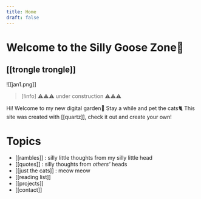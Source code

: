 ```yaml
---
title: Home
draft: false
---
```

# Welcome to the Silly Goose Zone🪿
## [[trongle trongle]]
![[jan1.png]]

> [!info] ⚠️⚠️⚠️ under construction ⚠️⚠️⚠️

Hi! Welcome to my new digital garden🌱 Stay a while and pet the cats🐈 This site was created with [[quartz]], check it out and create your own!
# Topics
- [[rambles]] : silly little thoughts from my silly little head
- [[quotes]] : silly thoughts from _others'_ heads
- [[just the cats]] : meow meow
- [[reading list]]
- [[projects]]
- [[contact]]